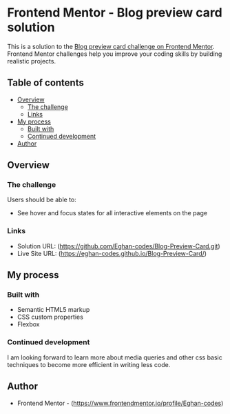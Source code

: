 # Frontend Mentor - Blog preview card solution

This is a solution to the [Blog preview card challenge on Frontend Mentor](https://www.frontendmentor.io/challenges/blog-preview-card-ckPaj01IcS). Frontend Mentor challenges help you improve your coding skills by building realistic projects. 

## Table of contents

- [Overview](#overview)
  - [The challenge](#the-challenge)
  - [Links](#links)
- [My process](#my-process)
  - [Built with](#built-with)
  - [Continued development](#continued-development)
- [Author](#author)

## Overview

### The challenge

Users should be able to:

- See hover and focus states for all interactive elements on the page


### Links

- Solution URL: (https://github.com/Eghan-codes/Blog-Preview-Card.git)
- Live Site URL: (https://eghan-codes.github.io/Blog-Preview-Card/)

## My process

### Built with

- Semantic HTML5 markup
- CSS custom properties
- Flexbox


### Continued development

I am looking forward to learn more about media queries and other css basic techniques to become more efficient in writing less code. 


## Author

- Frontend Mentor - (https://www.frontendmentor.io/profile/Eghan-codes)

